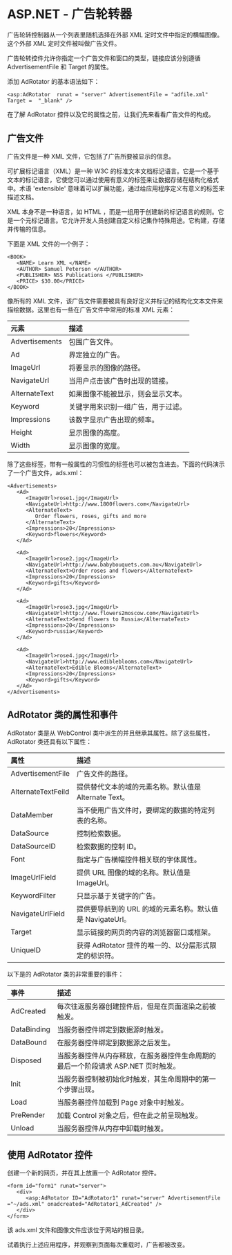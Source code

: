 # ASP.NET - 广告轮转器

广告轮转控制器从一个列表里随机选择在外部 XML 定时文件中指定的横幅图像。这个外部 XML 定时文件被叫做广告文件。

广告轮转控件允许你指定一个广告文件和窗口的类型，链接应该分别遵循 AdvertisementFile 和 Target 的属性。

添加 AdRotator 的基本语法如下：

```
<asp:AdRotator  runat = "server" AdvertisementFile = "adfile.xml"  Target =  "_blank" />
```

在了解 AdRotator 控件以及它的属性之前，让我们先来看看广告文件的构成。

## 广告文件

广告文件是一种 XML 文件，它包括了广告所要被显示的信息。

可扩展标记语言（XML）是一种 W3C 的标准文本文档标记语言。它是一个基于文本的标记语言，它使您可以通过使用有意义的标签来让数据存储在结构化格式中。术语 'extensible' 意味着可以扩展功能，通过给应用程序定义有意义的标签来描述文档。

XML 本身不是一种语言，如 HTML ，而是一组用于创建新的标记语言的规则。它是一个元标记语言。它允许开发人员创建自定义标记集作特殊用途。它构建，存储并传输的信息。

下面是 XML 文件的一个例子：

```
<BOOK>
   <NAME> Learn XML </NAME>
   <AUTHOR> Samuel Peterson </AUTHOR>
   <PUBLISHER> NSS Publications </PUBLISHER>
   <PRICE> $30.00</PRICE>
</BOOK>
```

像所有的 XML 文件，该广告文件需要被具有良好定义并标记的结构化文本文件来描绘数据。这里也有一些在广告文件中常用的标准 XML 元素：

|**元素**|**描述**|
|:------------- |:-------------| 
|Advertisements|包围广告文件。|
|Ad|界定独立的广告。|
|ImageUrl|将要显示的图像的路径。|
|NavigateUrl|当用户点击该广告时出现的链接。|
|AlternateText|如果图像不能被显示，则会显示文本。|
|Keyword|关键字用来识别一组广告，用于过滤。|
|Impressions|该数字显示广告出现的频率。|
|Height|显示图像的高度。|
|Width|显示图像的宽度。|

除了这些标签，带有一般属性的习惯性的标签也可以被包含进去。下面的代码演示了一个广告文件，ads.xml：

```
<Advertisements>
   <Ad>
      <ImageUrl>rose1.jpg</ImageUrl>
      <NavigateUrl>http://www.1800flowers.com</NavigateUrl>
      <AlternateText>
         Order flowers, roses, gifts and more
      </AlternateText>
      <Impressions>20</Impressions>
      <Keyword>flowers</Keyword>
   </Ad>

   <Ad>
      <ImageUrl>rose2.jpg</ImageUrl>
      <NavigateUrl>http://www.babybouquets.com.au</NavigateUrl>
      <AlternateText>Order roses and flowers</AlternateText>
      <Impressions>20</Impressions>
      <Keyword>gifts</Keyword>
   </Ad>

   <Ad>
      <ImageUrl>rose3.jpg</ImageUrl>
      <NavigateUrl>http://www.flowers2moscow.com</NavigateUrl>
      <AlternateText>Send flowers to Russia</AlternateText>
      <Impressions>20</Impressions>
      <Keyword>russia</Keyword>
   </Ad>

   <Ad>
      <ImageUrl>rose4.jpg</ImageUrl>
      <NavigateUrl>http://www.edibleblooms.com</NavigateUrl>
      <AlternateText>Edible Blooms</AlternateText>
      <Impressions>20</Impressions>
      <Keyword>gifts</Keyword>
   </Ad>
</Advertisements>
```

## AdRotator 类的属性和事件

AdRotator 类是从 WebControl 类中派生的并且继承其属性。除了这些属性，AdRotator 类还具有以下属性：

|**属性**|**描述**|
|:------------- |:------------| 
|AdvertisementFile|广告文件的路径。|
|AlternateTextFeild|提供替代文本的域的元素名称。默认值是 Alternate Text。|
|DataMember|当不使用广告文件时，要绑定的数据的特定列表的名称。|
|DataSource|控制检索数据。|
|DataSourceID|检索数据的控制 ID。|
|Font|指定与广告横幅控件相关联的字体属性。|
|ImageUrlField|提供 URL 图像的域的名称。默认值是 ImageUrl。|
|KeywordFilter|只显示基于关键字的广告。|
|NavigateUrlField|提供要导航到的 URL 的域的元素名称。默认值是 NavigateUrl。|
|Target|显示链接的网页的内容的浏览器窗口或框架。|
|UniqueID|获得 AdRotator 控件的唯一的、以分层形式限定的标识符。|

以下是的 AdRotator 类的非常重要的事件：

|**事件**|**描述**|
|:------------- |:-------------| 
|AdCreated |每次往返服务器创建控件后，但是在页面渲染之前被触发。|
|DataBinding|当服务器控件绑定到数据源时触发。|
|DataBound|在服务器控件绑定到数据源之后发生。|
|Disposed|当服务器控件从内存释放，在服务器控件生命周期的最后一个阶段请求 ASP.NET 页时触发。|
|Init|当服务器控制被初始化时触发，其生命周期中的第一个步骤出现。|
|Load|当服务器控件加载到 Page 对象中时触发。|
|PreRender|加载 Control 对象之后，但在此之前呈现触发。|
|Unload|当服务器控件从内存中卸载时触发。|

## 使用 AdRotator 控件

创建一个新的网页，并在其上放置一个 AdRotator 控件。

```
<form id="form1" runat="server">
   <div>
      <asp:AdRotator ID="AdRotator1" runat="server" AdvertisementFile  ="~/ads.xml" onadcreated="AdRotator1_AdCreated" />
   </div>
</form>
```

该 ads.xml 文件和图像文件应该位于网站的根目录。

试着执行上述应用程序，并观察到页面每次重载时，广告都被改变。
